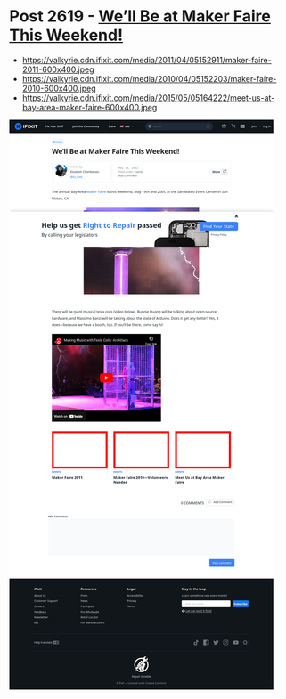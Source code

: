 # Post 2619 - [We&#8217;ll Be at Maker Faire This Weekend!](https://www.ifixit.com/News/2619/well-be-at-maker-faire-this-weekend)

- https://valkyrie.cdn.ifixit.com/media/2011/04/05152911/maker-faire-2011-600x400.jpeg
- https://valkyrie.cdn.ifixit.com/media/2010/04/05152203/maker-faire-2010-600x400.jpeg
- https://valkyrie.cdn.ifixit.com/media/2015/05/05164222/meet-us-at-bay-area-maker-faire-600x400.jpeg

![screencap](screenshots/92e7ed9a-96ff-4420-8797-d8bfcac79021.png)
